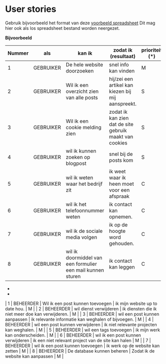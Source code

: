 # User stories

Gebruik bijvoorbeeld het format van deze [voorbeeld spreadsheet]
Dit mag hier ook als los spreadsheet bestand worden neergezet.

[voorbeeld spreadsheet]: <https://www.mountaingoatsoftware.com/blog/a-sample-format-for-a-spreadsheet-based-product-backlog>

**Bijvoorbeeld**

| Nummer | als       | kan ik                                                     | zodat ik  (resultaat)                                   | prioriteit (*) |
|--------|-----------|------------------------------------------------------------|---------------------------------------------------------|----------------|
| 1      | GEBRUIKER | De hele website doorzoeken                                 | snel info kan vinden                                    | M              |
| 2      | GEBRUIKER | Wil ik een overzicht zien van alle posts                   | hij/zei een artikel kan kiezen bij mij aanspreekt.      | S              |
| 3      | GEBRUIKER | Wil ik een cookie melding zien                             | zodat ik kan zien dat de site gebruik maakt van cookies | S              |
| 4      | GEBRUIKER | wil ik kunnen zoeken op blogpost                           | snel bij de posts kom                                   | S              |
| 5      | GEBRUIKER | wil ik weten waar het bedrijf zit                          | ik weet waar ik heen moet voor een afspraak             | C              |
| 6      | GEBRUIKER | wil ik het telefoonnummer weten                            | ik contact kan opnemen.                                 | C              |
| 7      | GEBRUIKER | wil ik de sociale media volgen                             | ik op de hoogte word gehouden.                          | C              |
| 8      | GEBRUIKER | wil ik doormiddel van een formulier een mail kunnen sturen | ik contact kan leggen                                   | C              | 
*




*
| 1 | BEHEERDER		 | Wil ik een post kunnen toevoegen  					   	  | ik mijn website up to date hou.                         | M 			 |
| 2 | BEHEERDER 	 | wil dienst verwijderen             						  | ik diensten die ik niet meer doe kan verwijderen.       | M 			 |
| 3 | BEHEERDER		 | wil een post kunnen aanpassen    						  | ik relevante informatie kan weghalen of bijvoegen.      | M 			 |
| 4 | BEHEERDER		 | wil een post kunnen verwijderen   						  | ik niet relevante projecten kan weghalen.               | M 			 |
| 5 | BEHEERDER		 | wil een tags toevoegen             						  | ik mijn werk kan onderscheiden.                         | M 			 |
| 6 | BEHEERDER		 | wil ik een post kunnen verwijderen 						  | ik een niet relevant project van de site kan halen      | M 			 |
| 7 | BEHEERDER		 | wil ik een post kunnen toevoegen  						  | ik werk op de website kan zetten                        | M 			 |
| 8 | BEHEERDER		 | De database kunnen beheren        						  | Zodat ik de website kan aanpassen                       | M 			 |